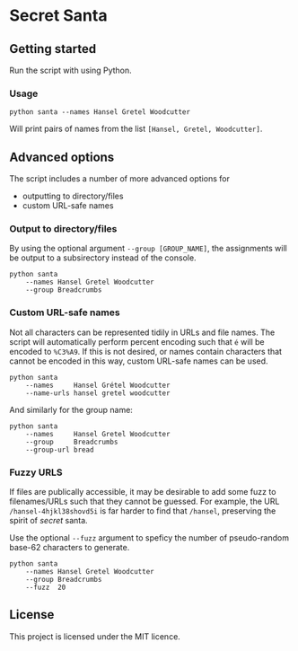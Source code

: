 # Secret Santa


## Getting started

Run the script with using Python.

### Usage

```
python santa --names Hansel Gretel Woodcutter
```
Will print pairs of names from the list `[Hansel, Gretel, Woodcutter]`.

## Advanced options

The script includes a number of more advanced options for 
* outputting to directory/files
* custom URL-safe names


### Output to directory/files

By using the optional argument `--group [GROUP_NAME]`, the assignments will be output to a subsirectory instead of the console. 
```
python santa 
    --names Hansel Gretel Woodcutter 
    --group Breadcrumbs
```

### Custom URL-safe names

Not all characters can be represented tidily in URLs and file names. The script will automatically perform percent encoding such that `é` will be encoded to `%C3%A9`. If this is not desired, or names contain characters that cannot be encoded in this way, custom URL-safe names can be used.
```
python santa 
    --names     Hansel Grétel Woodcutter 
    --name-urls hansel gretel woodcutter 
```
And similarly for the group name:
```
python santa 
    --names     Hansel Gretel Woodcutter 
    --group     Breadcrumbs
    --group-url bread
```

### Fuzzy URLS

If files are publically accessible, it may be desirable to add some fuzz to filenames/URLs such that they cannot be guessed. For example, the URL `/hansel-4hjkl38shovd5i` is far harder to find that `/hansel`, preserving the spirit of *secret* santa.

Use the optional `--fuzz` argument to speficy the number of pseudo-random base-62 characters to generate.
```
python santa 
    --names Hansel Gretel Woodcutter 
    --group Breadcrumbs
    --fuzz  20
```

## License

This project is licensed under the MIT licence.